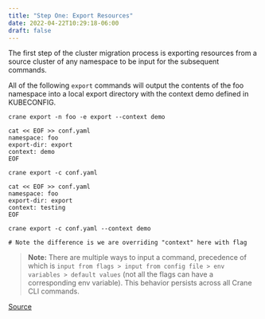 ```yaml
---
title: "Step One: Export Resources"
date: 2022-04-22T10:29:18-06:00
draft: false
---
```


The first step of the cluster migration process is exporting resources from a source cluster of any namespace to be input for the subsequent commands.

All of the following `export` commands will output the contents of the foo namespace into a local export directory with the context demo defined in KUBECONFIG.
```
crane export -n foo -e export --context demo
```
```
cat << EOF >> conf.yaml
namespace: foo
export-dir: export
context: demo
EOF

crane export -c conf.yaml
```
```
cat << EOF >> conf.yaml
namespace: foo
export-dir: export
context: testing
EOF

crane export -c conf.yaml --context demo

# Note the difference is we are overriding "context" here with flag
```
> **Note:** There are multiple ways to input a command, precedence of which is `input from flags > input from config file > env variables > default values` (not all the flags can have a corresponding env variable). This behavior persists across all Crane CLI commands.

[Source](https://github.com/konveyor/konveyor.github.io/blob/main/content/Crane/UsingCrane/Step1Export.md)
